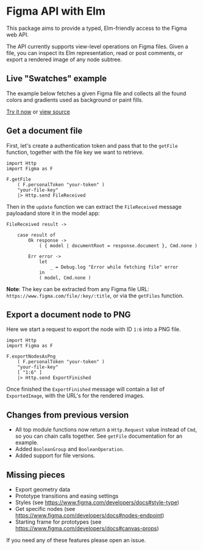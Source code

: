 # Figma API with Elm

This package aims to provide a typed, Elm-friendly access to the Figma web API.

The API currently supports view-level operations on Figma files. Given a file, you can inspect its Elm representation, read or post comments, or export a rendered image of any node subtree. 

## Live "Swatches" example

The example below fetches a given Figma file and collects all the found colors and gradients used as background or paint fills. 

[Try it now][1] or [view source][2]

## Get a document file

First, let's create a authentication token and pass that to the `getFile` function, together with the file key we want to retrieve.

    import Http
    import Figma as F 

    F.getFile
        ( F.personalToken "your-token" )
        "your-file-key"
        |> Http.send FileReceived

Then in the `update` function we can extract the `FileReceived` message payloadand store it in the model app:

    FileReceived result ->         

        case result of 
            Ok response -> 
                ( { model | documentRoot = response.document }, Cmd.none )

            Err error -> 
                let 
                    _ = Debug.log "Error while fetching file" error
                in                
                ( model, Cmd.none ) 

**Note**: The key can be extracted from any Figma file URL: `https://www.figma.com/file/:key/:title`, or via the `getFiles` function.


## Export a document node to PNG

Here we start a request to export the node with ID `1:6` into a PNG file.

    import Http
    import Figma as F 
    
    F.exportNodesAsPng 
        ( F.personalToken "your-token" ) 
        "your-file-key" 
        [ "1:6" ]
        |> Http.send ExportFinished 
        
Once finished the `ExportFinished` message will contain a list of `ExportedImage`, with the URL's for the rendered images. 

## Changes from previous version

* All top module functions now return a `Http.Request` value instead of `Cmd`, so you can chain calls together. See `getFile` documentation for an example.
* Added `BooleanGroup` and `BooleanOperation`. 
* Added support for file versions.

## Missing pieces 

* Export geometry data
* Prototype transitions and easing settings 
* Styles (see https://www.figma.com/developers/docs#style-type)
* Get specific nodes (see https://www.figma.com/developers/docs#nodes-endpoint)
* Starting frame for prototypes (see https://www.figma.com/developers/docs#canvas-props)

If you need any of these features please open an issue.

[1]: http://lab.passiomatic.com/swatches/
[2]: https://github.com/passiomatic/elm-figma-api/tree/master/examples/swatches
